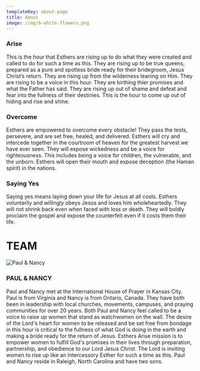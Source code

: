 ```yaml
---
templateKey: about-page
title: About
image: /img/b-white-flowers.png
---
```

### Arise

This is the hour that Esthers are rising up to do what they were created and called to do for such a time as this.  They are rising up to be true queens, prepared as a pure and spotless bride ready for their bridegroom, Jesus Christ’s  return.  They are rising up from the wilderness leaning on Him.  They are rising to be a voice in this hour. They are birthing thier promises and what the Father has said.   They are rising up out of shame and defeat and fear into the fullness of their destinies.  This is the hour to come up out of hiding and rise and shine.

### Overcome

Esthers are empowered to overcome every obstacle!  They pass the tests, persevere, and are set free, healed, and delivered.  Esthers will cry and intercede together in the courtroom of heaven for the greatest harvest we have ever seen.  They will expose wickedness and be a voice for righteousness.  This includes being a voice for children, the vulnerable, and the unborn.  Esthers will open their mouth and expose deception (the Haman spirit) in the nations. 

### Saying Yes

Saying yes means laying down your life for Jesus at all costs. Esthers voluntarily and willingly obeys Jesus and loves him wholeheartedly.  They will not shrink back even when faced with loss or death.  They will boldly proclaim the gospel and expose the counterfeit even if it costs them their life.

# TEAM

![](/img/knopp-family-w.jpeg "Paul & Nancy")

### PAUL & NANCY

Paul and Nancy met at the International House of Prayer in Kansas City. Paul is from Virginia and Nancy is from Ontario, Canada. They have both been in leadership with local churches, movements, campuses, and praying communities for over 20 years. Both Paul and Nancy feel called to be a voice to raise up women that stand as watchwomen on the wall. The desire of the Lord's heart for women to be released and be set free from bondage in this hour is critical to the fullness of what God is doing in the earth and making a bride ready for the return of Jesus. Esthers Arise mission is to empower women to fulfill God's promises in their lives through preparation, partnership, and obedience to our Lord Jesus Christ. The Lord is inviting women to rise up like an Intercessory Esther for such a time as this. Paul and Nancy reside in Raleigh, North Carolina and have two sons.
